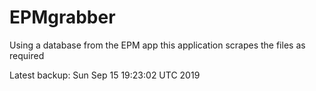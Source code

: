 # EPMgrabber
Using a database from the EPM app this application scrapes the files as required


Latest backup: Sun Sep 15 19:23:02 UTC 2019
